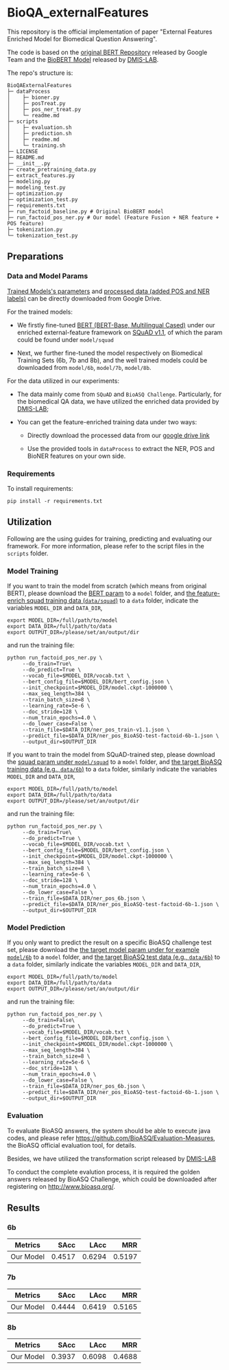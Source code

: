 # BioQA_externalFeatures

This repository is the official implementation of paper "External Features Enriched Model for Biomedical Question Answering". 

The code is based on the [original BERT Repository](https://github.com/google-research/bert) released by Google Team and the [BioBERT Model](https://github.com/dmis-lab/biobert) released by [DMIS-LAB](https://github.com/dmis-lab).

The repo's structure is:
```
BioQAExternalFeatures
├─ dataProcess
│    ├─ bioner.py
│    ├─ posTreat.py
│    ├─ pos_ner_treat.py
│    └─ readme.md
├─ scripts
│    ├─ evaluation.sh
│    ├─ prediction.sh
│    ├─ readme.md
│    └─ training.sh
├─ LICENSE
├─ README.md
├─ __init__.py
├─ create_pretraining_data.py
├─ extract_features.py
├─ modeling.py
├─ modeling_test.py
├─ optimization.py
├─ optimization_test.py
├─ requirements.txt
├─ run_factoid_baseline.py # Original BioBERT model 
├─ run_factoid_pos_ner.py # Our model (Feature Fusion + NER feature + POS feature)
├─ tokenization.py
└─ tokenization_test.py
```

## Preparations

### Data and Model Params

[Trained Models's parameters](https://drive.google.com/drive/folders/1mQ68-CIsz3izoj_yuzVE86o8URN2o4SD?usp=sharing)
 and [processed data (added POS and NER labels)](https://drive.google.com/drive/folders/1rFeVTIjSiTXV_M4_4iGhvQXqbYtt3nTn?usp=sharing) can be directly downloaded from Google Drive.

For the trained models:

* We firstly fine-tuned [BERT (BERT-Base, Multilingual Cased)](https://github.com/google-research/bert) under our enriched external-feature framework on [SQuAD v1.1](https://rajpurkar.github.io/SQuAD-explorer/explore/1.1/dev/), 
of which the param could be found under `model/squad`

* Next, we further fine-tuned the model respectively on Biomedical Training Sets (6b, 7b and 8b), and the well trained models could be 
downloaded from `model/6b`, `model/7b`, `model/8b`.

For the data utilized in our experiments:

* The data mainly come from `SQuAD` and `BioASQ Challenge`. Particularly, for the biomedical QA data, we have utilized the
 enriched data provided by [DMIS-LAB](https://github.com/dmis-lab);

* You can get the feature-enriched training data under two ways:

   * Directly download the processed data from our [google drive link](https://drive.google.com/drive/folders/1rFeVTIjSiTXV_M4_4iGhvQXqbYtt3nTn?usp=sharing)
   
   * Use the provided tools in `dataProcess` to extract the NER, POS and BioNER features on your own side.  

### Requirements

To install requirements:

```
pip install -r requirements.txt
```

## Utilization

Following are the using guides for training, predicting and evaluating our framework. For more information,
 please refer to the script files in the `scripts` folder.

### Model Training

If you want to train the model from scratch (which means from original BERT), please download the [BERT param](https://github.com/google-research/bert) 
to a `model` folder, 
and [the feature-enrich squad training data (`data/squad`)](https://drive.google.com/drive/folders/1rFeVTIjSiTXV_M4_4iGhvQXqbYtt3nTn?usp=sharing)
 to a `data` folder, indicate the variables `MODEL_DIR` and `DATA_DIR`,

```
export MODEL_DIR=/full/path/to/model
export DATA_DIR=/full/path/to/data
export OUTPUT_DIR=/please/set/an/output/dir
```
and run the training file:
```
python run_factoid_pos_ner.py \
     --do_train=True\
     --do_predict=True \
     --vocab_file=$MODEL_DIR/vocab.txt \
     --bert_config_file=$MODEL_DIR/bert_config.json \
     --init_checkpoint=$MODEL_DIR/model.ckpt-1000000 \
     --max_seq_length=384 \
     --train_batch_size=8 \
     --learning_rate=5e-6 \
     --doc_stride=128 \
     --num_train_epochs=4.0 \
     --do_lower_case=False \
     --train_file=$DATA_DIR/ner_pos_train-v1.1.json \
     --predict_file=$DATA_DIR/ner_pos_BioASQ-test-factoid-6b-1.json \
     --output_dir=$OUTPUT_DIR
```

If you want to train the model from SQuAD-trained step, please download the [squad param under `model/squad`](https://drive.google.com/drive/folders/1mQ68-CIsz3izoj_yuzVE86o8URN2o4SD?usp=sharing)
 to a `model` folder, 
and [the target BioASQ training data (e.g., `data/6b`)](https://drive.google.com/drive/folders/1rFeVTIjSiTXV_M4_4iGhvQXqbYtt3nTn?usp=sharing)
 to a `data` folder, similarly indicate the variables `MODEL_DIR` and `DATA_DIR`,

```
export MODEL_DIR=/full/path/to/model
export DATA_DIR=/full/path/to/data
export OUTPUT_DIR=/please/set/an/output/dir
```
and run the training file:
```
python run_factoid_pos_ner.py \
     --do_train=True\
     --do_predict=True \
     --vocab_file=$MODEL_DIR/vocab.txt \
     --bert_config_file=$MODEL_DIR/bert_config.json \
     --init_checkpoint=$MODEL_DIR/model.ckpt-1000000 \
     --max_seq_length=384 \
     --train_batch_size=8 \
     --learning_rate=5e-6 \
     --doc_stride=128 \
     --num_train_epochs=4.0 \
     --do_lower_case=False \
     --train_file=$DATA_DIR/ner_pos_6b.json \
     --predict_file=$DATA_DIR/ner_pos_BioASQ-test-factoid-6b-1.json \
     --output_dir=$OUTPUT_DIR
```

### Model Prediction
If you only want to predict the result on a specific BioASQ challenge test set, please download the [the target model param under for example `model/6b`](https://drive.google.com/drive/folders/1mQ68-CIsz3izoj_yuzVE86o8URN2o4SD?usp=sharing)
 to a `model` folder, 
and [the target BioASQ test data (e.g., `data/6b`)](https://drive.google.com/drive/folders/1rFeVTIjSiTXV_M4_4iGhvQXqbYtt3nTn?usp=sharing)
 to a `data` folder, similarly indicate the variables `MODEL_DIR` and `DATA_DIR`,

```
export MODEL_DIR=/full/path/to/model
export DATA_DIR=/full/path/to/data
export OUTPUT_DIR=/please/set/an/output/dir
```
and run the training file:
```
python run_factoid_pos_ner.py \
     --do_train=False\
     --do_predict=True \
     --vocab_file=$MODEL_DIR/vocab.txt \
     --bert_config_file=$MODEL_DIR/bert_config.json \
     --init_checkpoint=$MODEL_DIR/model.ckpt-1000000 \
     --max_seq_length=384 \
     --train_batch_size=8 \
     --learning_rate=5e-6 \
     --doc_stride=128 \
     --num_train_epochs=4.0 \
     --do_lower_case=False \
     --train_file=$DATA_DIR/ner_pos_6b.json \
     --predict_file=$DATA_DIR/ner_pos_BioASQ-test-factoid-6b-1.json \
     --output_dir=$OUTPUT_DIR
```

### Evaluation 

To evaluate BioASQ answers, the system should be able to execute java codes, and please refer https://github.com/BioASQ/Evaluation-Measures, the BioASQ official evaluation tool, for details.

Besides, we have utilized the transformation script released by [DMIS-LAB](https://github.com/dmis-lab/bioasq-biobert/tree/v1.0/biocodes)

To conduct the complete evalution process, it is required the golden answers released by BioASQ Challenge, which could be
 downloaded after registering on http://www.bioasq.org/. 

## Results
### 6b
| Metrics  | SAcc  | LAcc  | MRR  |
| ------------- |-------------:| -----:|-----:|
| Our Model   | 0.4517 | 0.6294 | 0.5197 |

### 7b
| Metrics  | SAcc  | LAcc  | MRR  |
| ------------- |-------------:| -----:|-----:|
| Our Model   | 0.4444 | 0.6419| 0.5165 |

### 8b
| Metrics  | SAcc  | LAcc  | MRR  |
| ------------- |-------------:| -----:|-----:|
| Our Model   | 0.3937 | 0.6098| 0.4688 |
